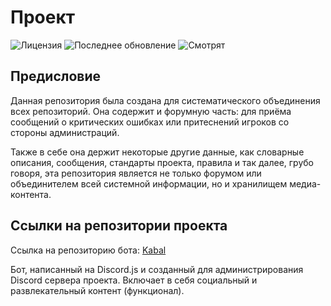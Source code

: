 # Проект
![Лицензия](https://img.shields.io/github/license/Avandelta/Delta?label=%D0%9B%D0%B8%D1%86%D0%B5%D0%BD%D0%B7%D0%B8%D1%8F&style=flat-square)
![Последнее обновление](https://img.shields.io/github/last-commit/Avandelta/Delta?label=%D0%9F%D0%BE%D1%81%D0%BB%D0%B5%D0%B4%D0%BD%D0%B5%D0%B5%20%D0%BE%D0%B1%D0%BD%D0%BE%D0%B2%D0%BB%D0%B5%D0%BD%D0%B8%D0%B5&style=flat-square)
![Смотрят](https://img.shields.io/github/watchers/Avandelta/Delta?label=%D0%A1%D0%BC%D0%BE%D1%82%D1%80%D1%8F%D1%82&style=flat-square)

## Предисловие

Данная репозитория была создана для систематического объединения всех репозиторий. Она содержит и форумную часть: для приёма сообщений о критических ошибках или притеснений игроков со стороны администраций. 

Также в себе она держит некоторые другие данные, как словарные описания, сообщения, стандарты проекта, правила и так далее, грубо говоря, эта репозитория является не только форумом или объединителем всей системной информации, но и хранилищем медиа-контента.

## Ссылки на репозитории проекта

Ссылка на репозиторию бота: [Kabal](https://github.com/Avandelta/Kabal)

Бот, написанный на Discord.js и созданный для администрирования Discord сервера проекта. Включает в себя социальный и развлекательный контент (функционал).